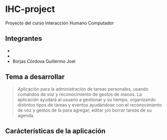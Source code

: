 # IHC-project
Proyecto del curso Interacción Humano Computador

## Integrantes
-
-
- Borjas Córdova Guillermo Joel

## Tema a desarrollar
> Aplicación para la administración de tareas personales, usando comandos de voz y 
> reconocimiento de gestos de manos.
> La aplicación ayudará al usuario a gestionar y su tiempo, organizando distintos
> tipos de tareas y eventos ayudándose con el reconocimiento de voz y gestos de la
> para agregar, editar y/o borrar tareas de su agenda.

## Carácterísticas de la aplicación


